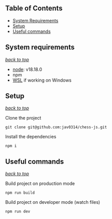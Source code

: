 ## Table of Contents
- [System Requirements](#system-requirements)
- [Setup](#setup)
- [Useful commands](#useful-commands)

## System requirements
_[back to top](#table-of-contents)_

- [node](https://nodejs.org/es): v18.18.0
- npm
- [WSL](https://learn.microsoft.com/en-us/windows/wsl/install) if working on Windows

## Setup
_[back to top](#table-of-contents)_

Clone the project

```
git clone git@github.com:jav0314/chess-js.git
```

Install the dependencies

```
npm i
```

## Useful commands

_[back to top](#table-of-contents)_

Build project on production mode

```
npm run build
```

Build project on developer mode (watch files)

```
npm run dev
```
